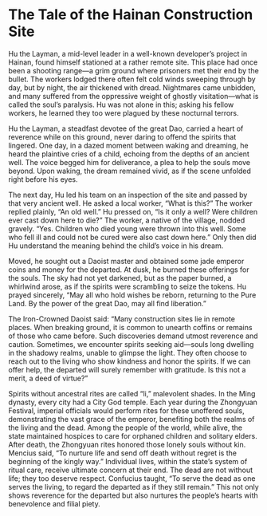 # The Tale of the Hainan Construction Site

Hu the Layman, a mid-level leader in a well-known developer’s project in Hainan, found himself stationed at a rather remote site. This place had once been a shooting range—a grim ground where prisoners met their end by the bullet. The workers lodged there often felt cold winds sweeping through by day, but by night, the air thickened with dread. Nightmares came unbidden, and many suffered from the oppressive weight of ghostly visitation—what is called the soul’s paralysis. Hu was not alone in this; asking his fellow workers, he learned they too were plagued by these nocturnal terrors.

Hu the Layman, a steadfast devotee of the great Dao, carried a heart of reverence while on this ground, never daring to offend the spirits that lingered. One day, in a dazed moment between waking and dreaming, he heard the plaintive cries of a child, echoing from the depths of an ancient well. The voice begged him for deliverance, a plea to help the souls move beyond. Upon waking, the dream remained vivid, as if the scene unfolded right before his eyes.

The next day, Hu led his team on an inspection of the site and passed by that very ancient well. He asked a local worker, “What is this?” The worker replied plainly, “An old well.” Hu pressed on, “Is it only a well? Were children ever cast down here to die?” The worker, a native of the village, nodded gravely. “Yes. Children who died young were thrown into this well. Some who fell ill and could not be cured were also cast down here.” Only then did Hu understand the meaning behind the child’s voice in his dream.

Moved, he sought out a Daoist master and obtained some jade emperor coins and money for the departed. At dusk, he burned these offerings for the souls. The sky had not yet darkened, but as the paper burned, a whirlwind arose, as if the spirits were scrambling to seize the tokens. Hu prayed sincerely, “May all who hold wishes be reborn, returning to the Pure Land. By the power of the great Dao, may all find liberation.”

The Iron-Crowned Daoist said: “Many construction sites lie in remote places. When breaking ground, it is common to unearth coffins or remains of those who came before. Such discoveries demand utmost reverence and caution. Sometimes, we encounter spirits seeking aid—souls long dwelling in the shadowy realms, unable to glimpse the light. They often choose to reach out to the living who show kindness and honor the spirits. If we can offer help, the departed will surely remember with gratitude. Is this not a merit, a deed of virtue?”

Spirits without ancestral rites are called “li,” malevolent shades. In the Ming dynasty, every city had a City God temple. Each year during the Zhongyuan Festival, imperial officials would perform rites for these unoffered souls, demonstrating the vast grace of the emperor, benefiting both the realms of the living and the dead. Among the people of the world, while alive, the state maintained hospices to care for orphaned children and solitary elders. After death, the Zhongyuan rites honored those lonely souls without kin. Mencius said, “To nurture life and send off death without regret is the beginning of the kingly way.” Individual lives, within the state’s system of ritual care, receive ultimate concern at their end. The dead are not without life; they too deserve respect. Confucius taught, “To serve the dead as one serves the living, to regard the departed as if they still remain.” This not only shows reverence for the departed but also nurtures the people’s hearts with benevolence and filial piety.